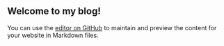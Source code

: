## Welcome to my blog!

You can use the [editor on GitHub](https://github.com/manwithaplan-pepsiman/manwithaplan-pepsiman.github.io/edit/main/index.md) to maintain and preview the content for your website in Markdown files.
